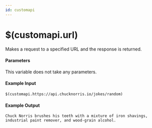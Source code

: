 ```yaml
---
id: customapi
---
```


# $(customapi.url)

Makes a request to a specified URL and the response is returned.

#### Parameters

This variable does not take any parameters.

#### Example Input

```
$(customapi.https://api.chucknorris.io/jokes/random)
```

#### Example Output

```
Chuck Norris brushes his teeth with a mixture of iron shavings, industrial paint remover, and wood-grain alcohol.
```
